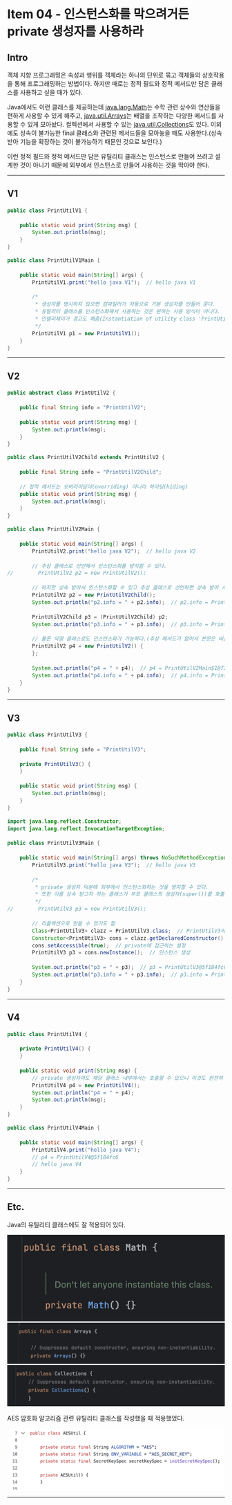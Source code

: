 # Item 04 - 인스턴스화를 막으려거든 private 생성자를 사용하라

## Intro

객체 지향 프로그래밍은 속성과 행위를 객체라는 하나의 단위로 묶고 객체들의 상호작용을 통해 프로그래밍하는 방법이다. 하지만 때로는 정적 필드와 정적 메서드만 담은 클래스를 사용하고 싶을 때가 있다.

Java에서도 이런 클래스를 제공하는데 [java.lang.Math](https://docs.oracle.com/en/java/javase/21/docs/api/java.base/java/lang/Math.html)는 수학 관련 상수와 연산들을 편하게 사용할 수 있게 해주고, [java.util.Arrays](https://docs.oracle.com/en/java/javase/21/docs/api/java.base/java/util/Arrays.html)는 배열을 조작하는 다양한 메서드를 사용할 수 있게 모아놨다. 컬렉션에서 사용할 수 있는 [java.util.Collections](https://docs.oracle.com/en/java/javase/21/docs/api/java.base/java/util/Collections.html)도 있다. 이외에도 상속이 불가능한 final 클래스와 관련된 메서드들을 모아놓을 때도 사용한다.(상속 받아 기능을 확장하는 것이 불가능하기 때문인 것으로 보인다.)

이런 정적 필드와 정적 메서드만 담은 유틸리티 클래스는 인스턴스로 만들어 쓰려고 설계한 것이 아니기 때문에 외부에서 인스턴스로 만들어 사용하는 것을 막아야 한다.

---

## V1

```java
public class PrintUtilV1 {

    public static void print(String msg) {
        System.out.println(msg);
    }
}
```

```java
public class PrintUtilV1Main {

    public static void main(String[] args) {
        PrintUtilV1.print("hello java V1");  // hello java V1

        /*
         * 생성자를 명시하지 않으면 컴파일러가 자동으로 기본 생성자를 만들어 준다.
         * 유틸리티 클래스를 인스턴스화해서 사용하는 것은 원하는 사용 방식이 아니다.
         * 인텔리제이가 경고도 해줌(Instantiation of utility class 'PrintUtilV1')
         */
        PrintUtilV1 p1 = new PrintUtilV1();
    }
}
```

---

## V2

```java
public abstract class PrintUtilV2 {

    public final String info = "PrintUtilV2";

    public static void print(String msg) {
        System.out.println(msg);
    }
}
```

```java
public class PrintUtilV2Child extends PrintUtilV2 {

    public final String info = "PrintUtilV2Child";

    // 정적 메서드는 오버라이딩이(overriding) 아니라 하이딩(hiding)
    public static void print(String msg) {
        System.out.println(msg);
    }
}
```

```java
public class PrintUtilV2Main {

    public static void main(String[] args) {
        PrintUtilV2.print("hello java V2");  // hello java V2

        // 추상 클래스로 선언해서 인스턴스화를 방지할 수 있다.
//        PrintUtilV2 p2 = new PrintUtilV2();

        // 하지만 상속 받아서 인스턴스화할 수 있고 추상 클래스로 선언하면 상속 받아 사용하라는 의도로 비춰질 수 있다.
        PrintUtilV2 p2 = new PrintUtilV2Child();
        System.out.println("p2.info = " + p2.info);  // p2.info = PrintUtilV2

        PrintUtilV2Child p3 = (PrintUtilV2Child) p2;
        System.out.println("p3.info = " + p3.info);  // p3.info = PrintUtilV2Child

        // 물론 익명 클래스로도 인스턴스화가 가능하다.(추상 메서드가 없어서 본문은 비움)
        PrintUtilV2 p4 = new PrintUtilV2() {
        };

        System.out.println("p4 = " + p4);  // p4 = PrintUtilV2Main$1@723279cf
        System.out.println("p4.info = " + p4.info);  // p4.info = PrintUtilV2
    }
}
```

---

## V3

```java
public class PrintUtilV3 {

    public final String info = "PrintUtilV3";

    private PrintUtilV3() {
    }

    public static void print(String msg) {
        System.out.println(msg);
    }
}
```

```java
import java.lang.reflect.Constructor;
import java.lang.reflect.InvocationTargetException;

public class PrintUtilV3Main {

    public static void main(String[] args) throws NoSuchMethodException, InvocationTargetException, InstantiationException, IllegalAccessException {
        PrintUtilV3.print("hello java V3");  // hello java V3

        /*
         * private 생성자 덕분에 외부에서 인스턴스화하는 것을 방지할 수 있다.
         * 또한 이를 상속 받고자 하는 클래스가 부모 클래스의 생성자(super())를 호출할 수 없어서 상속을 통한 인스턴스화도 방지된다.
         */
//        PrintUtilV3 p3 = new PrintUtilV3();

        // 리플렉션으로 만들 수 있기도 함
        Class<PrintUtilV3> clazz = PrintUtilV3.class;  // PrintUtilV3의 Class 객체를 가져옴
        Constructor<PrintUtilV3> cons = clazz.getDeclaredConstructor();  // 기본 생성자를 가져옴(접근 제어자에 상관없이)
        cons.setAccessible(true);  // private에 접근하는 설정
        PrintUtilV3 p3 = cons.newInstance();  // 인스턴스 생성

        System.out.println("p3 = " + p3);  // p3 = PrintUtilV3@5f184fc6
        System.out.println("p3.info = " + p3.info);  // p3.info = PrintUtilV3
    }
}
```

---

## V4

```java
public class PrintUtilV4 {

    private PrintUtilV4() {
    }

    public static void print(String msg) {
        // private 생성자여도 해당 클래스 내부에서는 호출할 수 있으니 이것도 완전히 막으려면 예외를 던지자
        PrintUtilV4 p4 = new PrintUtilV4();
        System.out.println("p4 = " + p4);
        System.out.println(msg);
    }
}
```

```java
public class PrintUtilV4Main {

    public static void main(String[] args) {
        PrintUtilV4.print("hello java V4");
        // p4 = PrintUtilV4@5f184fc6
        // hello java V4
    }
}
```

---

## Etc.

Java의 유틸리티 클래스에도 잘 적용되어 있다.

![](./assets/photo1.png)
![](./assets/photo2.png)
![](./assets/photo3.png)

AES 암호화 알고리즘 관련 유틸리티 클래스를 작성했을 때 적용했었다.

![](./assets/photo4.png)

---
